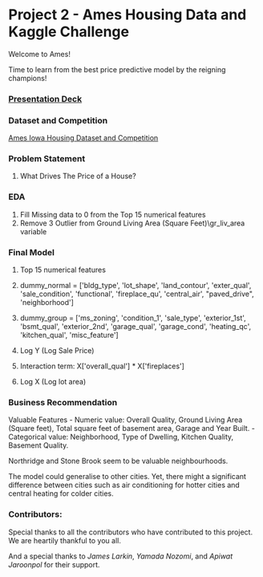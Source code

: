 # Project 2 - Ames Housing Data and Kaggle Challenge

Welcome to Ames! 

Time to learn from the best price predictive model by the reigning champions!

### [Presentation Deck](https://docs.google.com/presentation/d/1AiquPq-KAoBhmREMpJ4l2SvBEIm2T-e8JAX1K-D3K78/edit#slide=id.g157cb8078b3_3_5)

### Dataset and Competition
[Ames Iowa Housing Dataset and Competition](https://www.kaggle.com/competitions/dsi-tda-02-project-2/data)

### Problem Statement

1. What Drives The Price of a House? 
### EDA
1. Fill Missing data to 0 from the Top 15 numerical features
2. Remove 3 Outlier from Ground Living Area (Square Feet)\gr_liv_area variable

### Final Model
1. Top 15 numerical features
2. dummy_normal = ['bldg_type', 'lot_shape', 'land_contour', 'exter_qual', 'sale_condition', 'functional', 'fireplace_qu', 'central_air', "paved_drive", 'neighborhood']

3. dummy_group = ['ms_zoning', 'condition_1', 'sale_type', 'exterior_1st', 'bsmt_qual', 'exterior_2nd', 'garage_qual', 'garage_cond', 'heating_qc', 'kitchen_qual', 'misc_feature']

4. Log Y (Log Sale Price)

5. Interaction term: X['overall_qual'] * X['fireplaces']

6. Log X (Log lot area)

### Business Recommendation
Valuable Features 
    - Numeric value: Overall Quality, Ground Living Area (Square feet), Total square feet of basement area, Garage and Year Built.
    - Categorical value: Neighborhood, Type of Dwelling, Kitchen Quality, Basement Quality.

Northridge and Stone Brook seem to be valuable neighbourhoods.

The model could generalise to other cities. Yet, there might a significant difference between cities such as air conditioning for hotter cities and central heating for colder cities.

### Contributors:
Special thanks to all the contributors who have contributed to this project. We are heartily thankful to you all.

And a special thanks to *James Larkin*, *Yamada Nozomi*, and *Apiwat Jaroonpol* for their support.
